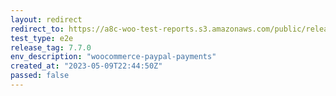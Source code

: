 ```yaml
---
layout: redirect
redirect_to: https://a8c-woo-test-reports.s3.amazonaws.com/public/release/7.7.0/woocommerce-paypal-payments/e2e/index.html
test_type: e2e
release_tag: 7.7.0
env_description: "woocommerce-paypal-payments"
created_at: "2023-05-09T22:44:50Z"
passed: false
---
```

